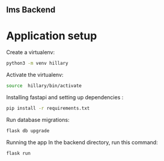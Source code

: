 ## lms Backend
  # Application setup
Create a virtualenv:

```sh
python3 -m venv hillary
```

Activate the virtualenv:

```sh
source  hillary/bin/activate
``` 

Installing fastapi and setting up dependencies :

```sh
pip install -r requirements.txt
```
Run database migrations:

```sh
flask db upgrade
```

Running the app
In the backend directory, run this command:

```sh
flask run
```